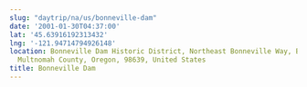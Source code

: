 ```yaml
---
slug: "daytrip/na/us/bonneville-dam"
date: '2001-01-30T04:37:00'
lat: '45.63916192313432'
lng: '-121.94714794926148'
location: Bonneville Dam Historic District, Northeast Bonneville Way, Bonneville,
  Multnomah County, Oregon, 98639, United States
title: Bonneville Dam
---
```



